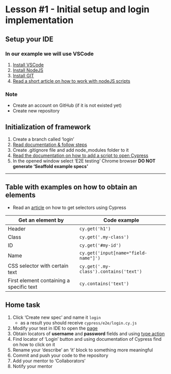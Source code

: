 # Lesson #1 - Initial setup and login implementation

## Setup your IDE

### In our example we will use VSCode

1. [Install VSCode](https://code.visualstudio.com/)
2. [Install NodeJS](https://nodejs.org/)
3. [Install GIT](https://git-scm.com/)
4. [Read a short article on how to work with nodeJS scripts](https://www.knowledgehut.com/blog/web-development/package-json-scripts-node-js)

### Note

- Create an account on GitHub (if it is not existed yet)
- Create new repository

## Initialization of framework

1. Create a branch called ‘login’
2. [Read documentation & follow steps](https://docs.cypress.io/guides/getting-started/installing-cypress)
3. Create .gitignore file and add node_modules folder to it
4. [Read the documentation on how to add a script to open Cypress](https://docs.cypress.io/guides/getting-started/opening-the-app>)
5. In the opened window select ‘E2E testing’ Chrome browser
   **DO NOT generate ‘Seaffold example specs’**

---

## Table with examples on how to obtain an elements

- Read an [article](https://docs.cypress.io/api/commands/get) on how to get selectors using Cypress

| Get an element by                        | Code example                           |
| ---------------------------------------- | -------------------------------------- |
| Header                                   | `cy.get('h1')`                         |
| Class                                    | `cy.get('.my-class')`                  |
| ID                                       | `cy.get('#my-id')`                     |
| Name                                     | `cy.get('input[name="field-name"]')`   |
| CSS selector with certain text           | `cy.get('.my-class').contains('text')` |
| First element containing a specific text | `cy.contains('text')`                  |

## Home task

1. Click ‘Create new spec’ and name it `login`
   - as a result you should receive `cypress/e2e/login.cy.js`
2. Modify your test in IDE to open the [page](https://opensource-demo.orangehrmlive.com/)
3. Obtain locators of **username** and **password** fields and using [type action](https://docs.cypress.io/api/commands/type)
4. Find locator of ‘Login’ button and using documentation of Cypress find on how to click on it
5. Rename your ‘describe’ an ‘it’ block to something more meaningful
6. Commit and push your code to the repository
7. Add your mentor to ‘Collaborators’
8. Notify your mentor
